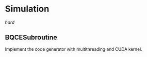 # Simulation

*hard*

## BQCESubroutine

Implement the code generator with multithreading and CUDA kernel.
